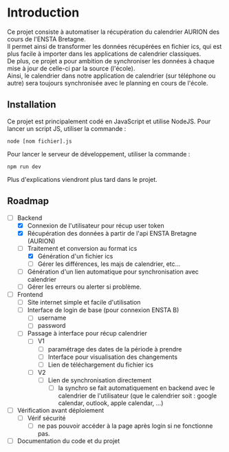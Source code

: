 # Introduction

Ce projet consiste à automatiser la récupération du calendrier AURION des cours de l'ENSTA Bretagne. \
Il permet ainsi de transformer les données récupérées en fichier ics, qui est plus facile à importer dans les applications de calendrier classiques. \
De plus, ce projet a pour ambition de synchroniser les données à chaque mise à jour de celle-ci par la source (l'école). \
Ainsi, le calendrier dans notre application de calendrier (sur téléphone ou autre) sera toujours synchronisée avec le planning en cours de l'école.

## Installation

Ce projet est principalement codé en JavaScript et utilise NodeJS.
Pour lancer un script JS, utiliser la commande :

```nodejs
node [nom fichier].js
```

Pour lancer le serveur de développement, utiliser la commande :

```nodejs
npm run dev
```

Plus d'explications viendront plus tard dans le projet.

## Roadmap

- [ ] Backend
  - [x] Connexion de l'utilisateur pour récup user token
  - [x] Récupération des données à partir de l'api ENSTA Bretagne (AURION)
  - [ ] Traitement et conversion au format ics
    - [x] Génération d'un fichier ics
    - [ ] Gérer les différences, les majs de calendrier, etc...
  - [ ] Génération d'un lien automatique pour synchronisation avec calendrier
  - [ ] Gérer les erreurs ou alerter si problème.
- [ ] Frontend
  - [ ] Site internet simple et facile d'utilisation
  - [ ] Interface de login de base (pour connexion ENSTA B)
    - [ ] username
    - [ ] password
  - [ ] Passage à interface pour récup calendrier
    - [ ] V1
      - [ ] paramétrage des dates de la période à prendre
      - [ ] Interface pour visualisation des changements
      - [ ] Lien de téléchargement du fichier ics
    - [ ] V2
      - [ ] Lien de synchronisation directement
        - [ ] la synchro se fait automatiquement en backend avec le calendrier de l'utilisateur (que le calendrier soit : google calendar, outlook, apple calendar, ...)
- [ ] Vérification avant déploiement
  - [ ] Vérif sécurité
    - [ ] ne pas pouvoir accéder à la page après login si ne fonctionne pas.
- [ ] Documentation du code et du projet
